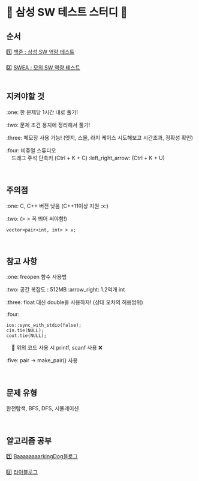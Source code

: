 # :pencil: 삼성 SW 테스트 스터디 :pencil:

## 순서
:one: [백준 : 삼성 SW 역량 테스트](https://www.acmicpc.net/workbook/view/1152) </br>
 </br>
:two: [SWEA : 모의 SW 역량 테스트](https://swexpertacademy.com/main/main.do) </br>
<br/>

## 지켜야할 것
<p> :one: 한 문제당 1시간 내로 풀기! </p>
<p> :two: 문제 조건 용지에 정리해서 풀기! </p>
<p> :three: 메모장 사용 가능! (엣지, 스몰, 라지 케이스 시도해보고 시간초과, 정확성 확인) </p>
<p> :four: 비쥬얼 스튜디오 <br/>
 드래그 주석 단축키 (Ctrl + K + C) :left_right_arrow: (Ctrl + K + U)
</p>
<br/>

## 주의점
<p> :one: C, C++ 버전 낮음 (C++11이상 지원 :x:) </p>
<p> :two: (> > 꼭 띄어 써야함!) 

    vector<pair<int, int> > v;

</p>
<br/>

## 참고 사항
<p> :one: freopen 함수 사용법 </p>
<p> :two: 공간 복잡도 : 512MB :arrow_right: 1.2억개 int</p>
<p> :three: float 대신 double을 사용하자! (상대 오차의 허용범위) </p>
<p> :four:

    ios::sync_with_stdio(false);
    cin.tie(NULL);
    cout.tie(NULL);

 :loudspeaker: 위의 코드 사용 시 printf, scanf 사용 :x: 
</p>
<p> :five: pair -> make_pair() 사용
</p>
<br/>

## 문제 유형
<p> 완전탐색, BFS, DFS, 시뮬레이션 </p>
<br/>

## 알고리즘 공부
:one: [BaaaaaaaarkingDog블로그](https://blog.encrypted.gg/category/%EA%B0%95%EC%A2%8C/%EC%8B%A4%EC%A0%84%20%EC%95%8C%EA%B3%A0%EB%A6%AC%EC%A6%98) <br/>
<br/>
:two: [라이블로그](https://m.blog.naver.com/PostList.naver?blogId=kks227) <br/>
